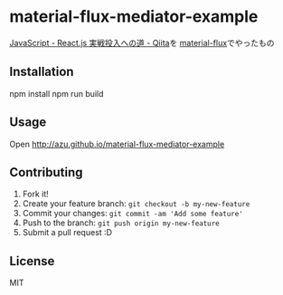 # material-flux-mediator-example

[JavaScript - React.js 実戦投入への道 - Qiita](http://qiita.com/icoxfog417/items/5d79b3336226aa51e30d "JavaScript - React.js 実戦投入への道 - Qiita")を
[material-flux](https://github.com/azu/material-flux "azu/material-flux")でやったもの

## Installation

  npm install
  npm run build

## Usage

Open http://azu.github.io/material-flux-mediator-example


## Contributing

1. Fork it!
2. Create your feature branch: `git checkout -b my-new-feature`
3. Commit your changes: `git commit -am 'Add some feature'`
4. Push to the branch: `git push origin my-new-feature`
5. Submit a pull request :D

## License

MIT
